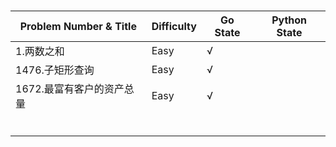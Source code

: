 # 

| Problem Number & Title | Difficulty | Go State | Python State |
| -------------- | ----- | -------- | ------------ |
| 1.两数之和       | Easy |  √        |              |
| 1476.子矩形查询 | Easy |    √       |              |
| 1672.最富有客户的资产总量 | Easy | √ | |
|  |  | | |
|  |  | | |
|  |  | | |
|  |  | | |
|  |  | | |
|  |  | | |

